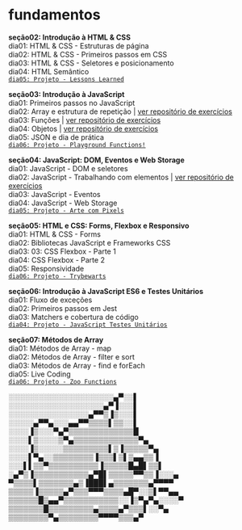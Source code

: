 # fundamentos

**seção02: Introdução à HTML & CSS**  
dia01: HTML & CSS - Estruturas de página  
dia02: HTML & CSS - Primeiros passos em CSS  
dia03: HTML & CSS - Seletores e posicionamento  
dia04: HTML Semântico  
[`dia05: Projeto - Lessons Learned`](https://github.com/CalebeLAR/lessons_learned)

**seção03: Introdução à JavaScript**  
dia01: Primeiros passos no JavaScript  
dia02: Array e estrutura de repetição | [ver repositório de exercícios](https://github.com/CalebeLAR/trybe_exercises/tree/fundamentals.section03.day02)  
dia03: Funções | [ver repositório de exercícios](https://github.com/CalebeLAR/trybe_exercises/tree/fundamentals.section03.day03)  
dia04: Objetos | [ver repositório de exercícios](https://github.com/CalebeLAR/trybe_exercises/tree/fundamentals.section03.day04)  
dia05: JSON e dia de prática  
[`dia06: Projeto - Playground Functions!`](https://github.com/CalebeLAR/playground_functions)  

**seção04: JavaScript: DOM, Eventos e Web Storage**  
dia01: JavaScript - DOM e seletores  
dia02: JavaScript - Trabalhando com elementos | [ver repositório de exercícios](https://github.com/CalebeLAR/trybe_exercises/tree/fundamentals.section04.day02)  
dia03: JavaScript - Eventos  
dia04: JavaScript - Web Storage  
[`dia05: Projeto - Arte com Pixels`](https://github.com/CalebeLAR/trybe-project-pixels-art)  
<!-- `dia06: Projetos Bônus -` 
   [`Lista de tarefas`](https://github.com/CalebeLAR/)
 | [`Meme Generator`](https://github.com/CalebeLAR/)
 | [`Adivinhe a Cor`](https://github.com/CalebeLAR/)
 | [`Carta Misteriosa`](https://github.com/CalebeLAR/) -->

**seção05: HTML e CSS: Forms, Flexbox e Responsivo**  
dia01: HTML & CSS - Forms  
dia02: Bibliotecas JavaScript e Frameworks CSS  
dia03: 03: CSS Flexbox - Parte 1  
dia04: CSS Flexbox - Parte 2  
dia05: Responsividade  
[`dia06: Projeto - Trybewarts`](https://github.com/CalebeLAR/trybe_project_trybewarts)  

**seção06: Introdução à JavaScript ES6 e Testes Unitários**  
dia01: Fluxo de exceções  
dia02: Primeiros passos em Jest  
dia03: Matchers e cobertura de código  
[`dia04: Projeto - JavaScript Testes Unitários`](https://github.com/CalebeLAR/tryproject_unit_tests)  

**seção07: Métodos de Array**  
dia01: Métodos de Array - map  
dia02: Métodos de Array - filter e sort  
dia03: Métodos de Array - find e forEach  
dia05: Live Coding  
[`dia06: Projeto - Zoo Functions`](https://github.com/CalebeLAR/zoo_functions)  

░░░░░░░░░░░░░░░░░░░░░▄▀░░▌  
░░░░░░░░░░░░░░░░░░░▄▀▐░░░▌  
░░░░░░░░░░░░░░░░▄▀▀▒▐▒░░░▌  
░░░░░▄▀▀▄░░░▄▄▀▀▒▒▒▒▌▒▒░░▌  
░░░░▐▒░░░▀▄▀▒▒▒▒▒▒▒▒▒▒▒▒▒█  
░░░░▌▒░░░░▒▀▄▒▒▒▒▒▒▒▒▒▒▒▒▒▀▄  
░░░░▐▒░░░░░▒▒▒▒▒▒▒▒▒▌▒▐▒▒▒▒▒▀▄  
░░░░▌▀▄░░▒▒▒▒▒▒▒▒▐▒▒▒▌▒▌▒▄▄▒▒▐  
░░░▌▌▒▒▀▒▒▒▒▒▒▒▒▒▒▐▒▒▒▒▒█▄█▌▒▒▌  
░▄▀▒▐▒▒▒▒▒▒▒▒▒▒▒▄▀█▌▒▒▒▒▒▀▀▒▒▐░░░▄  
▀▒▒▒▒▌▒▒▒▒▒▒▒▄▒▐███▌▄▒▒▒▒▒▒▒▄▀▀▀▀  
▒▒▒▒▒▐▒▒▒▒▒▄▀▒▒▒▀▀▀▒▒▒▒▄█▀░░▒▌▀▀▄▄  
▒▒▒▒▒▒█▒▄▄▀▒▒▒▒▒▒▒▒▒▒▒░░▐▒▀▄▀▄░░░░▀  
▒▒▒▒▒▒▒█▒▒▒▒▒▒▒▒▒▄▒▒▒▒▄▀▒▒▒▌░░▀▄  
▒▒▒▒▒▒▒▒▀▄▒▒▒▒▒▒▒▒▀▀▀▀▒▒▒▄▀  
